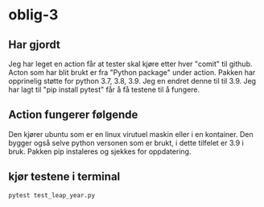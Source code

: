 # oblig-3

## Har gjordt 
Jeg har leget en action får at tester skal kjøre etter hver "comit" til github. 
Acton som har blit brukt er fra "Python package" under action. Pakken har opprinelig 
støtte for python 3.7, 3.8, 3.9. Jeg en endret denne til til 3.9. 
Jeg har lagt til "pip install pytest" får å få testene til å fungere. 

## Action fungerer følgende
Den kjører ubuntu som er en linux virutuel maskin eller i en kontainer.
Den bygger også selve python versonen som er brukt, i dette tilfelet er 3.9 i bruk. 
Pakken pip instaleres og sjekkes for oppdatering. 

## kjør testene i terminal 
```
pytest test_leap_year.py
```
